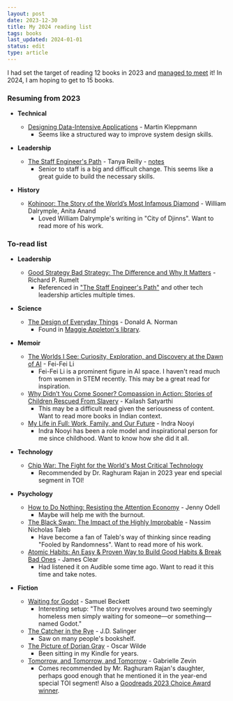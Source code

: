```yaml
---
layout: post
date: 2023-12-30
title: My 2024 reading list
tags: books
last_updated: 2024-01-01
status: edit
type: article
---
```


I had set the target of reading 12 books in 2023 and [managed to meet](https://www.goodreads.com/user_challenges/46041049) it! In 2024, I am hoping to get to 15 books.

### Resuming from 2023

* **Technical**
  * [Designing Data-Intensive Applications](https://www.oreilly.com/library/view/designing-data-intensive-applications/9781491903063/) - Martin Kleppmann
    * Seems like a structured way to improve system design skills.

* **Leadership**
  * [The Staff Engineer's Path](https://www.oreilly.com/library/view/the-staff-engineers/9781098118723/) - Tanya Reilly - [notes](/staff-engineers-path)
    * Senior to staff is a big and difficult change. This seems like a great guide to build the necessary skills.

* **History**
  * [Kohinoor: The Story of the World’s Most Infamous Diamond](https://www.goodreads.com/book/show/33391999-kohinoor) - William Dalrymple, Anita Anand
    * Loved William Dalrymple's writing in  "City of Djinns". Want to read more of his work.


### To-read list

* **Leadership**
  * [Good Strategy Bad Strategy: The Difference and Why It Matters](https://www.goodreads.com/book/show/11721966-good-strategy-bad-strategy) - Richard P. Rumelt
    * Referenced in ["The Staff Engineer's Path"](/staff-engineers-path) and other tech leadership articles multiple times.

* **Science**
  * [The Design of Everyday Things](https://www.goodreads.com/book/show/840.The_Design_of_Everyday_Things) - Donald A. Norman
    * Found in [Maggie Appleton's library](https://maggieappleton.com/library).

* **Memoir**
  * [The Worlds I See: Curiosity, Exploration, and Discovery at the Dawn of AI](https://www.goodreads.com/book/show/144405196-the-worlds-i-see) - Fei-Fei Li
    * Fei-Fei Li is a prominent figure in AI space. I haven't read much from women in STEM recently. This may be a great read for inspiration.
  * [Why Didn’t You Come Sooner? Compassion in Action: Stories of Children Rescued From Slavery](https://amzn.eu/d/3AhgEZq) - Kailash Satyarthi
    * This may be a difficult read given the seriousness of content. Want to read more books in Indian context.
  * [My Life in Full: Work, Family, and Our Future](https://www.goodreads.com/book/show/57499853-my-life-in-full) - Indra Nooyi
    * Indra Nooyi has been a role model and inspirational person for me since childhood. Want to know how she did it all.

* **Technology**
  * [Chip War: The Fight for the World's Most Critical Technology](https://www.goodreads.com/book/show/60321447-chip-war)
    * Recommended by Dr. Raghuram Rajan in 2023 year end special segment in TOI!

* **Psychology**
  * [How to Do Nothing: Resisting the Attention Economy](https://www.goodreads.com/book/show/42771901-how-to-do-nothing) - Jenny Odell
    * Maybe will help me with the burnout.
  * [The Black Swan: The Impact of the Highly Improbable](https://www.goodreads.com/book/show/242472.The_Black_Swan) - Nassim Nicholas Taleb
    * Have become a fan of Taleb's way of thinking since reading "Fooled by Randomness". Want to read more of his work.
  * [Atomic Habits: An Easy & Proven Way to Build Good Habits & Break Bad Ones](https://www.goodreads.com/book/show/40121378-atomic-habits) - James Clear
    * Had listened it on Audible some time ago. Want to read it this time and take notes.

* **Fiction**
  * [Waiting for Godot](https://www.goodreads.com/book/show/17716.Waiting_for_Godot) - Samuel Beckett
    * Interesting setup: "The story revolves around two seemingly homeless men simply waiting for someone—or something—named Godot."
  * [The Catcher in the Rye](https://www.goodreads.com/book/show/5107.The_Catcher_in_the_Rye) - J.D. Salinger
    * Saw on many people's bookshelf.
  * [The Picture of Dorian Gray](https://www.goodreads.com/book/show/5297.The_Picture_of_Dorian_Gray) - Oscar Wilde
    * Been sitting in my Kindle for years.
  * [Tomorrow, and Tomorrow, and Tomorrow](https://www.goodreads.com/book/show/58784475-tomorrow-and-tomorrow-and-tomorrow) - Gabrielle Zevin
    * Comes recommended by Mr. Raghuram Rajan's daughter, perhaps good enough that he mentioned it in the year-end special TOI segment! Also a [Goodreads 2023 Choice Award winner](https://www.goodreads.com/choiceawards/best-fiction-books-2022).